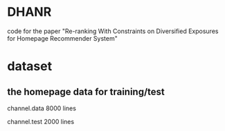 # DHANR
code for the paper "Re-ranking With Constraints on Diversified Exposures for Homepage Recommender System"

# dataset  
## the homepage data for training/test
channel.data         8000 lines

channel.test         2000 lines
